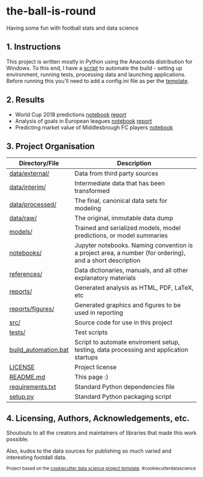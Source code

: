 the-ball-is-round
==============================

Having some fun with football stats and data science



## 1. Instructions

This project is written mostly in Python using the Anaconda distribution for Windows. To this end, I have a [script](build_automation.bat) to automate the build - setting up environment, running tests, processing data and launching applications. Before running this you'll need to add a config.ini file as per the [template](references/config.md).



## 2. Results

* World Cup 2018 predictions [notebook](notebooks/intl_01_world_cup_2018.ipynb) [report](reports/intl_01_world_cup_2018.md)
* Analysis of goals in European leagues [notebook](notebooks/club_01_goals_around_europe.ipynb) [report](reports/club_01_goals_around_europe.md)
* Predicting market value of Middlesbrough FC players [notebook](notebooks/boro_01_current_market_value.ipynb) <!--[report](reports/boro_01_market_value.md)-->
<!-- * [TBC] Analysis of Lionel Messi at Barcelona [notebook] [report]
* [TBC] Which Boro players are most like Messi [notebook] [report]
* [TBC] World Cup 2022 predictions [notebook] [report]
* [TBC] Can Messi do it on a cold midweek night in Stoke [notebook] [report]
* [TBC] Boro player retention [notebook] [report] -->



## 3. Project Organisation

|Directory/File|Description|
|-----|-----|
|[data/external/](data/external/)|Data from third party sources|
|[data/interim/](data/interim/)|Intermediate data that has been transformed|
|[data/processed/](data/processed/)|The final, canonical data sets for modeling|
|[data/raw/](data/raw/)|The original, immutable data dump|
|[models/](models/)|Trained and serialized models, model predictions, or model summaries|
|[notebooks/](notebooks/)|Jupyter notebooks. Naming convention is a project area, a number (for ordering), and a short description|
|[references/](references/)|Data dictionaries, manuals, and all other explanatory materials|
|[reports/](reports/)|Generated analysis as HTML, PDF, LaTeX, etc|
|[reports/figures/](reports/figures/)|Generated graphics and figures to be used in reporting|
|[src/](src/)|Source code for use in this project|
|[tests/](tests/)|Test scripts|
|[build_automation.bat](build_automation.bat)|Script to automate enviroment setup, testing, data processing and application startups|
|[LICENSE](LICENSE)|Project license|
|[README.md](README.md)|This page :)|
|[requirements.txt](requirements.txt)|Standard Python dependencies file|
|[setup.py](setup.py)|Standard Python packaging script|



## 4. Licensing, Authors, Acknowledgements, etc.

Shoutouts to all the creators and maintainers of libraries that made this work possible.

Also, kudos to the data sources for publishing so much varied and interesting footdall data.

<p><small>Project based on the <a target="_blank" href="https://drivendata.github.io/cookiecutter-data-science/">cookiecutter data science project template</a>. #cookiecutterdatascience</small></p>